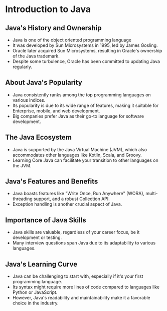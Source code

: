 # Introduction to Java

## Java's History and Ownership

- Java is one of the object oriented programming language
- It was developed by Sun Microsystems in 1995, led by James Gosling.
- Oracle later acquired Sun Microsystems, resulting in Oracle's ownership of the Java trademark.
- Despite some turbulence, Oracle has been committed to updating Java regularly.

## About Java's Popularity

- Java consistently ranks among the top programming languages on various indices.
- Its popularity is due to its wide range of features, making it suitable for Enterprise, mobile, and web development.
- Big companies prefer Java as their go-to language for software development.

## The Java Ecosystem

- Java is supported by the Java Virtual Machine (JVM), which also accommodates other languages like Kotlin, Scala, and Groovy.
- Learning Core Java can facilitate your transition to other languages on the JVM.


## Java's Features and Benefits

- Java boasts features like "Write Once, Run Anywhere" (WORA), multi-threading support, and a robust Collection API.
- Exception handling is another crucial aspect of Java.


## Importance of Java Skills

- Java skills are valuable, regardless of your career focus, be it development or testing.
- Many interview questions span Java due to its adaptability to various languages.

## Java's Learning Curve

- Java can be challenging to start with, especially if it's your first programming language.
- Its syntax might require more lines of code compared to languages like Python or JavaScript.
- However, Java's readability and maintainability make it a favorable choice in the industry.

